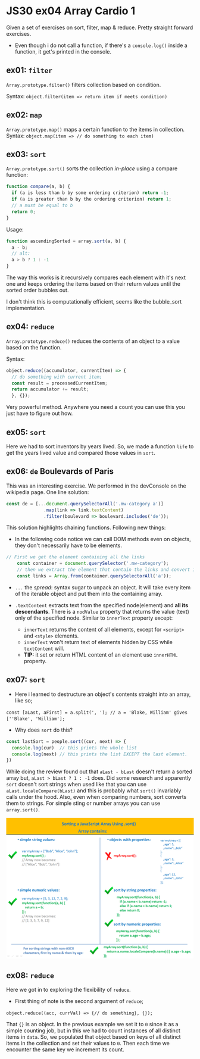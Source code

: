 # JS30 ex04 Array Cardio 1

Given a set of exercises on sort, filter, map & reduce. Pretty straight forward exercises.

* Even though i do not call a function, if there's a `console.log()` inside a function, it get's printed in the console.

## ex01: `filter`

`Array.prototype.filter()` filters collection based on condition.

Syntax: `object.filter(item => return item if meets condition)`

## ex02: `map`

`Array.prototype.map()` maps a certain function to the items in collection.
Syntax: `object.map(item => // do something to each item)`

## ex03: `sort`

`Array.prototype.sort()` sorts the collection _in-place_ using a compare function:

```js
function compare(a, b) {
  if (a is less than b by some ordering criterion) return -1;
  if (a is greater than b by the ordering criterion) return 1;
  // a must be equal to b
  return 0;
}
```
Usage:
```js
function ascendingSorted = array.sort(a, b) {
  a - b;
  // alt:
  a > b ? 1 : -1
}
```
The way this works is it recursively compares each element with it's next one and keeps ordering the items based on their return values until the sorted order bubbles out.

I don't think this is computationally efficient, seems like the bubble_sort implementation.

## ex04: `reduce`

`Array.prototype.reduce()` reduces the contents of an object to a value based on the function.

Syntax:
```js
object.reduce((accumulator, currentItem) => {
  // do something with current item;
  const result = processedCurrentItem;
  return accumulator += result;
  }, {});
```
Very powerful method. Anywhere you need a count you can use this you just have to figure out how.

## ex05: `sort`

Here we had to sort inventors by years lived. So, we made a function `life` to get the years lived value and compared those values in `sort`.

## ex06: `de` Boulevards of Paris

This was an interesting exercise. We performed in the devConsole on the wikipedia page. One line solution:
```js
const de = [...document.querySelectorAll('.mw-category a')]
              .map(link => link.textContent)
              .filter(boulevard => boulevard.includes('de'));
```
This solution highlights chaining functions. Following new things:

* In the following code notice we can call DOM methods even on objects, they don't necessarily have to be elements.
```js
// First we get the element containing all the links
    const container = document.querySelector('.mw-category');
    // then we extract the element that contain the links and convert it to an array.
    const links = Array.from(container.querySelectorAll('a'));
```

* `...` the _spread_: syntax sugar to unpack an object. It will take every item of the iterable object and put them into the containing array.

* `.textContent` extracts text from the specified node(element) and __all its descendants__. There is a `nodValue` property that returns the value (text) only of the specified node. Similar to `innerText` property except:
  * `innerText` returns the content of all elements, except for `<script>` and `<style>` elements.
  * `innerText` won't return text of elements hidden by CSS while `textContent` will.
  * __TIP:__ it set or return HTML content of an element use `innerHTML` property.

## ex07: `sort`

* Here i learned to destructure an object's contents straight into an array, like so;

`const [aLast, aFirst] = a.split(', '); // a = 'Blake, William' gives [''Blake', 'William'];`

* Why does `sort` do this?
```js
const lastSort = people.sort((cur, next) => {
  console.log(cur)  // this prints the whole list
  console.log(next) // this prints the list EXCEPT the last element.
})
```

While doing the review found out that `aLast - bLast` doesn't return a sorted array but, `aLast > bLast ? 1 : -1` does. Did some research and apparently `sort` doesn't sort strings when used like that you can use `aLast.localeCompare(bLast)` and this is probably what `sort()` invariably calls under the hood. Also, even when comparing numbers, sort converts them to strings. For simple sting or number arrays you can use `array.sort()`.

![JS sort()](./js-sort.png)

## ex08: `reduce`

Here we got in to exploring the flexibility of `reduce`.

* First thing of note is the second argument of `reduce`;

`object.reduce((acc, currVal) => {// do something}, {});`

That `{}` is an object. In the previous example we set it to `0` since it as a simple counting job, but in this we had to count instances of all distinct items in `data`. So, we populated that object based on keys of all distinct items in the collection and set their values to `0`. Then each time we encounter the same key we increment its count.